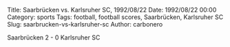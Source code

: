 Title: Saarbrücken vs. Karlsruher SC, 1992/08/22
Date: 1992/08/22 00:00
Category: sports
Tags: football, football scores, Saarbrücken, Karlsruher SC
Slug: saarbrucken-vs-karlsruher-sc
Author: carbonero


Saarbrücken 2 - 0 Karlsruher SC
